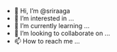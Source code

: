 - 👋 Hi, I’m @sriraaga
- 👀 I’m interested in ...
- 🌱 I’m currently learning ...
- 💞️ I’m looking to collaborate on ...
- 📫 How to reach me ...

<!---
sriraaga/sriraaga is a ✨ special ✨ repository because its `README.md` (this file) appears on your GitHub profile.
You can click the Preview link to take a look at your changes.
--->
